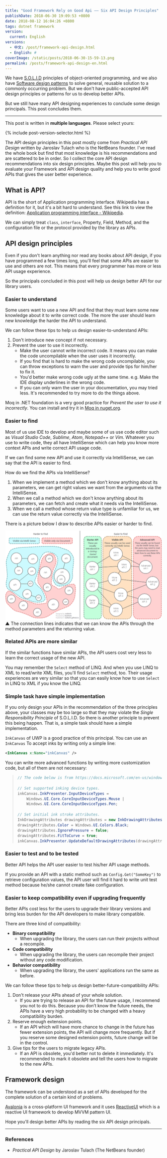 ```yaml
---
title: "Good Framework Rely on Good Api —— Six API Design Principles"
publishDate: 2018-06-30 19:09:53 +0800
date: 2018-08-12 16:04:26 +0800
tags: dotnet framework
version:
  current: English
versions:
  - 中文: /post/framework-api-design.html
  - English: #
coverImage: /static/posts/2018-06-30-15-59-13.png
permalink: /posts/framework-api-design-en.html
---
```


We have [S.O.L.I.D](https://en.wikipedia.org/wiki/SOLID) principles of object-oriented programming, and we also have [Software design patterns](https://en.wikipedia.org/wiki/Software_design_pattern) to solve general, reusable solution to a commonly occurring problem. But we don't have public-accepted API design principles or patterns for us to develop better APIs.

But we still have many API designing experiences to conclude some design principals. This post concludes them.

---

This post is written in **multiple languages**. Please select yours:

{% include post-version-selector.html %}

The API design principles in this post mostly come from *Practical API Design* written by Jaroslav Tulach who is the NetBeans founder. I've read the whole book but find that most knowledge is his recommendations and are scattered to be in order. So I collect the core API design recommendations into six design principles. Maybe this post will help you to evaluate your Framework and API design quality and help you to write good APIs that gives the user better experience.

<div id="toc"></div>

## What is API?

API is the short of Application programming interface. Wikipedia has a definition for it, but it's a bit hard to understand. See this link to view the definition: [Application programming interface - Wikipedia](https://en.wikipedia.org/wiki/Application_programming_interface).

We can simply treat `class`, `interface`, Property, Field, Method, and the configuration file or the protocol provided by the library as APIs.

## API design principles

Even if you don't learn anything nor read any books about API design, if you have programmed a few times long, you'll feel that some APIs are easier to use and others are not. This means that every programmer has more or less API usage experience.

So the principals concluded in this post will help us design better API for our library users.

### Easier to understand

Some users want to use a new API and find that they must learn some new knowledge about it to write correct code. The more the user should learn new knowledge the harder the API to understand.

We can follow these tips to help us design easier-to-understand APIs:

1. Don't introduce new concept if not necessary.
1. Prevent the user to use it incorrectly.
    - Make the user cannot write incorrect code. It means you can make the code uncompilable when the user uses it incorrectly.
    - If you find that is hard to make the wrong code uncompilable, you can throw exceptions to warn the user and provide tips for him/her to fix it.
    - You'd better make wrong code ugly at the same time. e.g. Make the IDE display underlines in the wrong code.
    - If you can only warn the user in your documentation, you may tried less. It's recommended to try more to do the things above.

Moq in .NET foundation is a very good practice for *Prevent the user to use it incorrectly*. You can install and try it in [Moq in nuget.org](https://www.nuget.org/packages/Moq/).

### Easier to find

Most of us use IDE to develop and maybe some of us use code editor such as *Visual Studio Code*, *Sublime*, *Atom*, *Notepad++* or *Vim*. Whatever you use to write code, they all have IntelliSense which can help you know more context APIs and write correct API usage code.

If we can find some new API and use it correctly via IntelliSense, we can say that the API is easier to find.

How do we find the APIs via IntelliSense?

1. When we implement a method which we don't know anything about its parameters, we can get right values we want from the arguments via the IntelliSense.
1. When we call a method which we don't know anything about its parameters, we can fetch and create what it needs via the IntelliSense.
1. When we call a method whose return value type is unfamiliar for us, we can use the return value correctly via the IntelliSense.

There is a picture below I draw to describe APIs easier or harder to find.

![Easier/Harder to Find](/static/posts/2018-06-30-15-59-13.png)  
▲ The connection lines indicates that we can know the APIs through the method parameters and the returning value.

### Related APIs are more similar

If the similar functions have similar APIs, the API users cost very less to learn the correct usage of the new API.

You may remember the `Select` method of LINQ. And when you use LINQ to XML to read/write XML files, you'll find `Select` method, too. Their usage experiences are very similar so that you can easily know how to use `Select` in LINQ to XML if you know the LINQ.

### Simple task have simple implementation

If you only design your APIs in the recommendation of the three principles above, your classes may be too large so that they may violate the *Single Responsibility Principle* of S.O.L.I.D. So there is another principle to prevent this being happen. That is, a simple task should have a simple implementation.

`InkCanvas` of UWP is a good practice of this principal. You can use an `InkCanvas` To accept inks by writing only a simple line:

```xml
<InkCanvas x:Name="inkCanvas" />
```

You can write more advanced functions by writing more customization code, but all of them are not necessary:

> ```csharp
> // The code below is from https://docs.microsoft.com/en-us/windows/uwp/design/input/pen-and-stylus-interactions
> 
> // Set supported inking device types.
> inkCanvas.InkPresenter.InputDeviceTypes =
>     Windows.UI.Core.CoreInputDeviceTypes.Mouse |
>     Windows.UI.Core.CoreInputDeviceTypes.Pen;
> 
> // Set initial ink stroke attributes.
> InkDrawingAttributes drawingAttributes = new InkDrawingAttributes();
> drawingAttributes.Color = Windows.UI.Colors.Black;
> drawingAttributes.IgnorePressure = false;
> drawingAttributes.FitToCurve = true;
> inkCanvas.InkPresenter.UpdateDefaultDrawingAttributes(drawingAttributes);
> ```

### Easier to test and to be tested

Better API helps the API user easier to test his/her API usage methods.

If you provide an API with a static method such as `Config.Get("SomeKey")` to retrieve configuration values, the API user will find it hard to write unit test method because he/she cannot create fake configuration.

### Easier to keep compatibility even if upgrading frequently

Better APIs cost less for the users to upgrade their library versions and bring less burden for the API developers to make library compatible.

There are three kind of compatibility:

- **Binary compatibility**
    - When upgrading the library, the users can run their projects without a recompile.
- **Code compatibility**
    - When upgrading the library, the users can recompile their project without any code modification.
- **Behavior compatibility**
    - When upgrading the library, the users' applications run the same as before.

We can follow these tips to help us design better-future-compatibility APIs:

1. Don't release your APIs ahead of your whole solution.
    - If you are trying to release an API for the future usage, I recommend you not to do this. Because you don’t know the future needs, the APIs have a very high probability to be changed with a heavy compatibility burden.
1. Reserve enough extension points.
    - If an API which will have more chance to change in the future has fewer extension points, the API will change more frequently. But if you reserve some designed extension points, future change will be in the control.
1. Give tips for the users to migrate legacy APIs.
    - If an API is obsolete, you'd better not to delete it immediately. It's recommended to mark it obsolete and tell the users how to migrate to the new APIs.

## Framework design

The framework can be understood as a set of APIs developed for the complete solution of a certain kind of problems.

[Avalonia](https://github.com/AvaloniaUI/Avalonia) is a cross-platform UI framework and it uses [ReactiveUI](https://github.com/reactiveui/ReactiveUI) which is a reactive UI framework to develop MVVM pattern UI.

Hope you'll design better APIs by reading the six API design principals.

---

### References

- *Practical API Design* by Jaroslav Tulach (The NetBeans founder)


